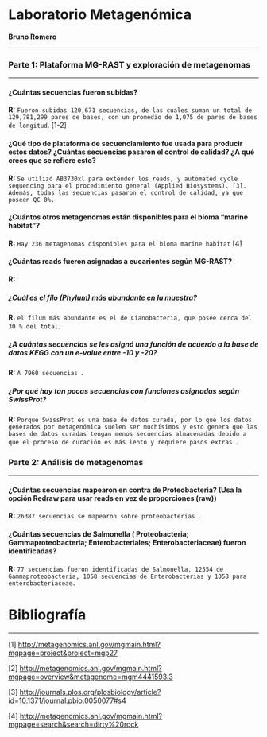 # Laboratorio Metagenómica


__Bruno Romero__


----


### Parte 1: Plataforma MG-RAST y exploración de metagenomas


----



#### ¿Cuántas secuencias fueron subidas? 



__R:__ `Fueron subidas 120,671 secuencias, de las cuales suman un total de 129,781,299 pares de bases, con un promedio de 1,075 de pares de bases de longitud`. [1-2]



#### ¿Qué tipo de plataforma de secuenciamiento fue usada para producir estos datos?	¿Cuántas secuencias pasaron el control de calidad? ¿A qué crees que se refiere esto?



__R:__ `Se utilizó AB3730xl para extender los reads, y automated cycle sequencing para el procedimiento general (Applied Biosystems). [3]. Además, todas las secuencias pasaron el control de calidad, ya que poseen QC 0%.`



#### ¿Cuántos otros metagenomas están disponibles para el bioma “marine habitat”?



__R:__ `Hay 236 metagenomas disponibles para el bioma marine habitat` [4]



#### ¿Cuántas reads fueron asignadas a eucariontes según MG-RAST?



__R:__



##### ¿Cuál es el filo (Phylum) más abundante en la muestra?



__R:__ `el filum más abundante es el de Cianobacteria, que posee cerca del 30 % del total`.



##### ¿A cuántas secuencias se les asignó una función de acuerdo a la base de datos KEGG con un e-value entre -10 y -20?



__R:__ `A 7960 secuencias `.



##### ¿Por qué hay tan pocas secuencias con funciones asignadas según SwissProt?



__R:__ `Porque SwissProt es una base de datos curada, por lo que los datos generados por metagenómica suelen ser muchísimos y esto genera que las bases de datos curadas tengan menos secuencias almacenadas debido a que el proceso de curación es más lento y requiere pasos extras `.




### Parte 2: Análisis de metagenomas


----

#### ¿Cuántas secuencias mapearon en contra de Proteobacteria? (Usa la opción Redraw para usar reads en vez de proporciones (raw)) 


__R:__ `26387 secuencias se mapearon sobre proteobacterias `.



#### ¿Cuántas secuencias de Salmonella ( Proteobacteria; Gammaproteobacteria; Enterobacteriales; Enterobacteriaceae) fueron identificadas?


__R:__ `77 secuencias fueron identificadas de Salmonella, 12554 de Gammaproteobacteria, 1058 secuencias de Enterobacterias y 1058 para enterobacteriaceae. `




# Bibliografía

----

[1] http://metagenomics.anl.gov/mgmain.html?mgpage=project&project=mgp27


[2] http://metagenomics.anl.gov/mgmain.html?mgpage=overview&metagenome=mgm4441593.3


[3] http://journals.plos.org/plosbiology/article?id=10.1371/journal.pbio.0050077#s4


[4] http://metagenomics.anl.gov/mgmain.html?mgpage=search&search=dirty%20rock

